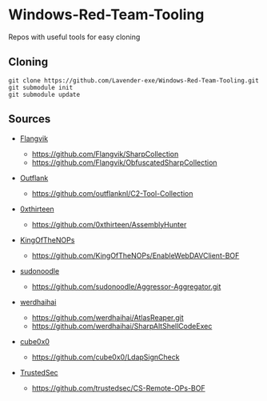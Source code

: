 # Windows-Red-Team-Tooling
Repos with useful tools for easy cloning

## Cloning

```
git clone https://github.com/Lavender-exe/Windows-Red-Team-Tooling.git
git submodule init
git submodule update
```

## Sources

- [Flangvik](https://github.com/Flangvik)
  - https://github.com/Flangvik/SharpCollection
  - https://github.com/Flangvik/ObfuscatedSharpCollection

- [Outflank](https://github.com/outflanknl)
  - https://github.com/outflanknl/C2-Tool-Collection

- [0xthirteen](https://github.com/0xthirteen)
  - https://github.com/0xthirteen/AssemblyHunter

- [KingOfTheNOPs](https://github.com/KingOfTheNOPs)
  - https://github.com/KingOfTheNOPs/EnableWebDAVClient-BOF

- [sudonoodle](https://github.com/sudonoodle)
  - https://github.com/sudonoodle/Aggressor-Aggregator.git

- [werdhaihai](https://github.com/werdhaihai)
  - https://github.com/werdhaihai/AtlasReaper.git
  - https://github.com/werdhaihai/SharpAltShellCodeExec

- [cube0x0](https://github.com/cube0x0)
  - https://github.com/cube0x0/LdapSignCheck

- [TrustedSec](https://github.com/trustedsec)
  - https://github.com/trustedsec/CS-Remote-OPs-BOF